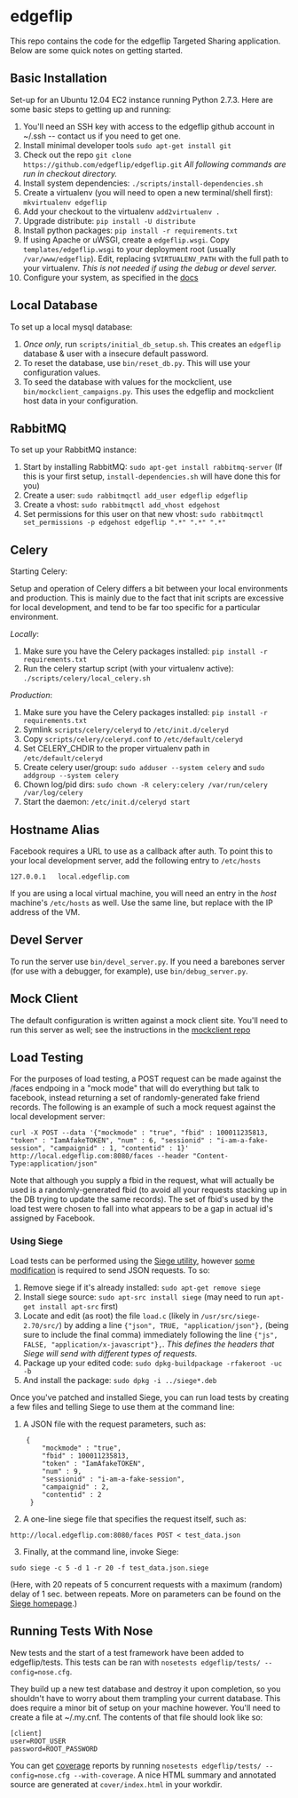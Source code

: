 edgeflip
========

This repo contains the code for the edgeflip Targeted Sharing application. Below are some quick notes on getting started.

Basic Installation
------------------

Set-up for an Ubuntu 12.04 EC2 instance running Python 2.7.3. Here are some basic steps to getting up and running:

1. You'll need an SSH key with access to the edgeflip github account in ~/.ssh -- contact us if you need to get one.
2. Install minimal developer tools `sudo apt-get install git`
3. Check out the repo `git clone https://github.com/edgeflip/edgeflip.git` *All following commands are run in checkout directory.*
4. Install system dependencies: `./scripts/install-dependencies.sh`
5. Create a virtualenv (you will need to open a new terminal/shell first): `mkvirtualenv edgeflip`
6. Add your checkout to the virtualenv `add2virtualenv .`
7. Upgrade distribute: `pip install -U distribute`
8. Install python packages: `pip install -r requirements.txt`
9. If using Apache or uWSGI, create a `edgeflip.wsgi`. Copy `templates/edgeflip.wsgi` to your deployment root (usually `/var/www/edgeflip`). Edit, replacing `$VIRTUALENV_PATH` with the full path to your virtualenv. *This is not needed if using the debug or devel server.*
10. Configure your system, as specified in the [docs](https://github.com/edgeflip/edgeflip/blob/master/doc/edgeflip.rst)
 
Local Database
--------------
To set up a local mysql database:

1. *Once only*, run `scripts/initial_db_setup.sh`. This creates an `edgeflip` database & user with a insecure default password.
2. To reset the database, use `bin/reset_db.py`. This will use your configuration values.
3. To seed the database with values for the mockclient, use `bin/mockclient_campaigns.py`. This uses the edgeflip and mockclient host data in your configuration.

RabbitMQ
--------------
To set up your RabbitMQ instance:

1. Start by installing RabbitMQ: `sudo apt-get install rabbitmq-server` (If this is your first setup, `install-dependencies.sh` will have done this for you)
2. Create a user: `sudo rabbitmqctl add_user edgeflip edgeflip`
3. Create a vhost: `sudo rabbitmqctl add_vhost edgehost`
4. Set permissions for this user on that new vhost: `sudo rabbitmqctl set_permissions -p edgehost edgeflip ".*" ".*" ".*"`

Celery
--------------
Starting Celery:

Setup and operation of Celery differs a bit between your local environments and production.
This is mainly due to the fact that init scripts are excessive for local development, and tend to
be far too specific for a particular environment. 

*Locally*:

1. Make sure you have the Celery packages installed: `pip install -r requirements.txt`
2. Run the celery startup script (with your virtualenv active): `./scripts/celery/local_celery.sh`

*Production*:

1. Make sure you have the Celery packages installed: `pip install -r requirements.txt`
2. Symlink `scripts/celery/celeryd` to `/etc/init.d/celeryd`
3. Copy `scripts/celery/celeryd.conf` to `/etc/default/celeryd`
4. Set CELERY_CHDIR to the proper virtualenv path in `/etc/default/celeryd`
4. Create celery user/group: `sudo adduser --system celery` and `sudo addgroup --system celery` 
5. Chown log/pid dirs: `sudo chown -R celery:celery /var/run/celery /var/log/celery`
4. Start the daemon: `/etc/init.d/celeryd start`

Hostname Alias
--------------
Facebook requires a URL to use as a callback after auth. To point this to your local development server, add the following entry to `/etc/hosts`

```
127.0.0.1   local.edgeflip.com
```

If you are using a local virtual machine, you will need an entry in the *host* machine's `/etc/hosts` as well. Use the same line, but replace with the IP address of the VM.

Devel Server
------------
To run the server use `bin/devel_server.py`. If you need a barebones server (for use with a debugger, for example), use `bin/debug_server.py`.

Mock Client
-----------
The default configuration is written against a mock client site. You'll need to run this server as well; see the instructions in the [mockclient repo](https://github.com/edgeflip/mockclient)

Load Testing
------------
For the purposes of load testing, a POST request can be made against the /faces endpoing in a "mock mode" that will do everything but talk to facebook, instead returning a set of randomly-generated fake friend records. The following is an example of such a mock request against the local development server:

```
curl -X POST --data '{"mockmode" : "true", "fbid" : 100011235813, "token" : "IamAfakeTOKEN", "num" : 6, "sessionid" : "i-am-a-fake-session", "campaignid" : 1, "contentid" : 1}' http://local.edgeflip.com:8080/faces --header "Content-Type:application/json"
```

Note that although you supply a fbid in the request, what will actually be used is a randomly-generated fbid (to avoid all your requests stacking up in the DB trying to update the same records). The set of fbid's used by the load test were chosen to fall into what appears to be a gap in actual id's assigned by Facebook.

### Using Siege ###
Load tests can be performed using the [Siege utility](http://www.joedog.org/siege-home/), however [some modification](http://www.skybert.net/bytes/2011/05/16/using-siege-to-test-the-write-performance-of-couchdb/) is required to send JSON requests. To so:

1. Remove siege if it's already installed: `sudo apt-get remove siege`
2. Install siege source: `sudo apt-src install siege` (may need to run `apt-get install apt-src` first)
3. Locate and edit (as root) the file `load.c` (likely in `/usr/src/siege-2.70/src/`) by adding a line `{"json", TRUE, "application/json"},` (being sure to include the final comma) immediately following the line `{"js", FALSE, "application/x-javascript"},`. *This defines the headers that Siege will send with different types of requests.*
4. Package up your edited code: `sudo dpkg-buildpackage -rfakeroot -uc -b`
5. And install the package: `sudo dpkg -i ../siege*.deb`

Once you've patched and installed Siege, you can run load tests by creating a few files and telling Siege to use them at the command line:

1. A JSON file with the request parameters, such as:
```
    {
        "mockmode" : "true", 
        "fbid" : 100011235813, 
        "token" : "IamAfakeTOKEN", 
        "num" : 9, 
        "sessionid" : "i-am-a-fake-session", 
        "campaignid" : 2, 
        "contentid" : 2
     }
```

2. A one-line siege file that specifies the request itself, such as:
```
http://local.edgeflip.com:8080/faces POST < test_data.json
```
3. Finally, at the command line, invoke Siege:
```
sudo siege -c 5 -d 1 -r 20 -f test_data.json.siege
```
(Here, with 20 repeats of 5 concurrent requests with a maximum (random) delay of 1 sec. between repeats. More on parameters can be found on the [Siege homepage](http://www.joedog.org/siege-home/).)

Running Tests With Nose
------------
New tests and the start of a test framework have been added to edgeflip/tests. 
This tests can be ran with `nosetests edgeflip/tests/ --config=nose.cfg`. 

They build up a new test database and destroy it upon completion, so you shouldn't
have to worry about them trampling your current database. This does require a minor
bit of setup on your machine however. You'll need to create a file at ~/.my.cnf. 
The contents of that file should look like so:

    [client]
    user=ROOT_USER
    password=ROOT_PASSWORD

You can get [coverage](http://nedbatchelder.com/code/coverage/) reports by running `nosetests edgeflip/tests/ --config=nose.cfg --with-coverage`. A nice HTML summary and annotated source are generated at `cover/index.html` in your workdir.
